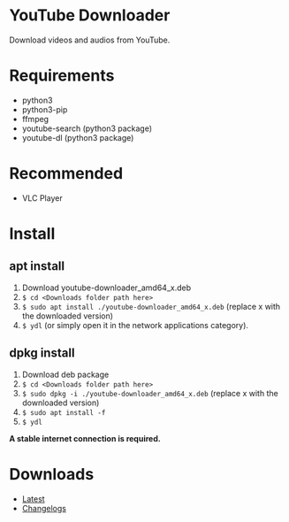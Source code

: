 # YouTube Downloader
Download videos and audios from YouTube.

# Requirements
* python3
* python3-pip
* ffmpeg
* youtube-search (python3 package)
* youtube-dl (python3 package)

# Recommended
* VLC Player

# Install
## apt install
1. Download youtube-downloader_amd64_x.deb 
1. `$ cd <Downloads folder path here>`
2. `$ sudo apt install ./youtube-downloader_amd64_x.deb` (replace x with the downloaded version)
1. `$ ydl` (or simply open it in the network applications category).
## dpkg install
1. Download deb package 
1. `$ cd <Downloads folder path here>`
2. `$ sudo dpkg -i ./youtube-downloader_amd64_x.deb` (replace x with the downloaded version)
3. `$ sudo apt install -f`
4. `$ ydl`

**A stable internet connection is required.**

# Downloads
* [Latest](https://github.com/fabioskb/youtube_downloader/releases/Latest)
* [Changelogs](https://github.com/fabioskb/changes/blob/main/youdl.md)
